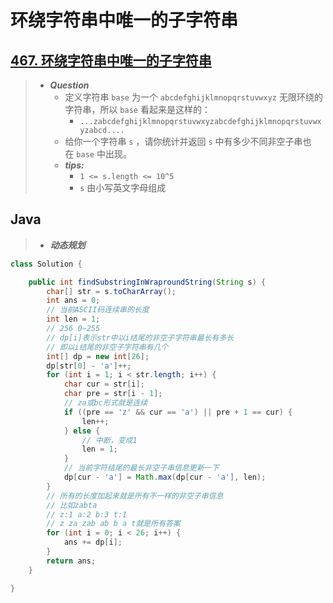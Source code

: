# 环绕字符串中唯一的子字符串

## [467. 环绕字符串中唯一的子字符串](https://leetcode.cn/problems/unique-substrings-in-wraparound-string/)

> - ***Question***
>   - 定义字符串 `base` 为一个 `abcdefghijklmnopqrstuvwxyz` 无限环绕的字符串，所以 `base` 看起来是这样的：
>     - `...zabcdefghijklmnopqrstuvwxyzabcdefghijklmnopqrstuvwxyzabcd....`
>   - 给你一个字符串 `s` ，请你统计并返回 `s` 中有多少不同非空子串也在 `base` 中出现。
>   - ***tips:***
>     - `1 <= s.length <= 10^5`
>     - `s` 由小写英文字母组成

## Java

> - ***动态规划***

```java
class Solution {

    public int findSubstringInWraproundString(String s) {
        char[] str = s.toCharArray();
        int ans = 0;
        // 当前ASCII码连续串的长度
        int len = 1;
        // 256 0~255
        // dp[i]表示str中以i结尾的非空子字符串最长有多长
        // 即以i结尾的非空子字符串有几个
        int[] dp = new int[26];
        dp[str[0] - 'a']++;
        for (int i = 1; i < str.length; i++) {
            char cur = str[i];
            char pre = str[i - 1];
            // za或bc形式就是连续
            if ((pre == 'z' && cur == 'a') || pre + 1 == cur) {
                len++;
            } else {
                // 中断，变成1
                len = 1;
            }
            // 当前字符结尾的最长非空子串信息更新一下
            dp[cur - 'a'] = Math.max(dp[cur - 'a'], len);
        }
        // 所有的长度加起来就是所有不一样的非空子串信息
        // 比如zabta
        // z:1 a:2 b:3 t:1
        // z za zab ab b a t就是所有答案
        for (int i = 0; i < 26; i++) {
            ans += dp[i];
        }
        return ans;
    }

}
```
